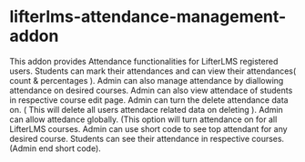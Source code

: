 # lifterlms-attendance-management-addon
This addon provides Attendance functionalities for LifterLMS registered users.
Students can mark their attendances and can view their attendances( count & percentages ).
Admin can also manage attendance by diallowing attendance on desired courses.
Admin can also view attendace of students in respective course edit page.
Admin can turn the delete attendance data on. ( This will delete all users attendace related data on deleting ).
Admin can allow attedance globally. (This option will turn attendance on for all LifterLMS courses.
Admin can use short code to see top attendant for any desired course.
Students can see their attendance in respective courses. (Admin end short code).
